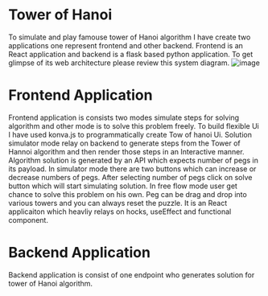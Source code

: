 # Tower of Hanoi
To simulate and play famouse tower of Hanoi algorithm I have create two applications one represent frontend and other backend. Frontend is an React application and backend is a flask based python application. To get glimpse of its web architecture please review this system diagram.
![image](https://github.com/MFQ/tower-of-hanoi/assets/1052725/cff241fe-c6cd-4917-ad5c-1290146d7cec)



# Frontend Application
Frontend application is consists two modes simulate steps for solving algorithm and other mode is to solve this problem freely. To build flexible Ui I have used konva.js to programmatically create Tow of hanoi Ui. Solution simulator mode relay on backend to generate steps from the Tower of Hannoi algorithm and then render those steps in an Interactive manner. Algorithm solution is generated by an API which expects number of pegs in its payload. In simulator mode there are two buttons which can increase or decrease numbers of pegs. After selecting number of pegs click on solve button which will start simulating solution. In free flow mode user get chance to solve this problem on his own. Peg can be drag and drop into various towers and you can always reset the puzzle. It is an React applicaiton which heavliy relays on hocks, useEffect and functional component. 

# Backend Application
Backend application is consist of one endpoint who generates solution for tower of Hanoi algorithm.
